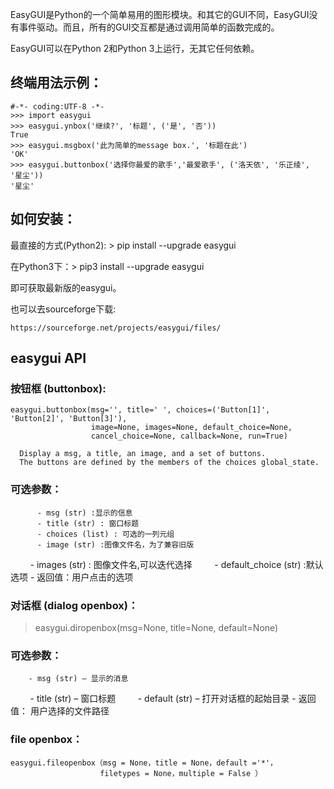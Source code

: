 
EasyGUI是Python的一个简单易用的图形模块。和其它的GUI不同，EasyGUI没有事件驱动。而且，所有的GUI交互都是通过调用简单的函数完成的。

EasyGUI可以在Python 2和Python 3上运行，无其它任何依赖。

## 终端用法示例：

```
#-*- coding:UTF-8 -*-
>>> import easygui
>>> easygui.ynbox('继续?', '标题', ('是', '否'))
True
>>> easygui.msgbox('此为简单的message box.', '标题在此')
'OK'
>>> easygui.buttonbox('选择你最爱的歌手','最爱歌手', ('洛天依', '乐正绫', '星尘'))
'星尘'
```

## 如何安装：

最直接的方式(Python2): > pip install --upgrade easygui

在Python3下：> pip3 install --upgrade easygui

即可获取最新版的easygui。

也可以去sourceforge下载:

`https://sourceforge.net/projects/easygui/files/`


## easygui API

### 按钮框 (buttonbox):

```
easygui.buttonbox(msg='', title=' ', choices=('Button[1]', 'Button[2]', 'Button[3]'), 
                  image=None, images=None, default_choice=None, 
                  cancel_choice=None, callback=None, run=True)
  
  Display a msg, a title, an image, and a set of buttons. 
  The buttons are defined by the members of the choices global_state.
  ```
  
 ###  可选参数：
  
          - msg (str) :显示的信息
          - title (str) : 窗口标题
          - choices (list) : 可选的一列元组
          - image (str) :图像文件名，为了兼容旧版
          - images (str) : 图像文件名,可以迭代选择
          - default_choice (str) :默认选项
          - 返回值：用户点击的选项

### 对话框 (dialog openbox)： 

> easygui.diropenbox(msg=None, title=None, default=None)

### 可选参数： 

        - msg (str) – 显示的消息
         - title (str) – 窗口标题
         - default (str) – 打开对话框的起始目录
         - 返回值： 用户选择的文件路径

### file openbox：

```
easygui.fileopenbox（msg = None，title = None，default ='*'，
                    filetypes = None，multiple = False ）
  ```

